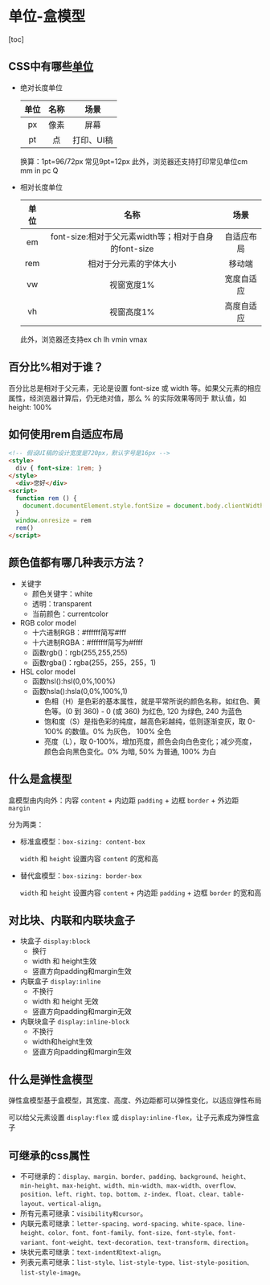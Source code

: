 # 单位-盒模型

[toc]

## CSS中有哪些[单位](https://developer.mozilla.org/zh-CN/docs/Learn/CSS/Building_blocks/Values_and_units)

- 绝对长度单位

  |单位|名称|场景|
  |:---:|:---:|:---:|
  |px|像素|屏幕|
  |pt|点|打印、UI稿|

  换算：1pt=96/72px
  常见9pt=12px
  此外，浏览器还支持打印常见单位cm mm in pc Q

- 相对长度单位

  |单位|名称|场景|
  |:---:|:---:|:---:|
  |em|font-size:相对于父元素width等；相对于自身的font-size|自适应布局|
  |rem|相对于分元素的字体大小|移动端|
  |vw|视窗宽度1%|宽度自适应|
  |vh|视窗高度1%|高度自适应|

  此外，浏览器还支持ex ch lh vmin vmax

## 百分比%相对于谁？

百分比总是相对于父元素，无论是设置 font-size 或 width 等。如果父元素的相应属性，经浏览器计算后，仍无绝对值，那么 % 的实际效果等同于 默认值，如 height: 100%

## 如何使用rem自适应布局

```html
<!-- 假设UI稿的设计宽度是720px，默认字号是16px -->
<style>
  div { font-size: 1rem; }
</style>
  <div>您好</div>
<script>
  function rem () {
    document.documentElement.style.fontSize = document.body.clientWidth / 720 * 16 + 'px'
  }
  window.onresize = rem
  rem()
</script>
```

## 颜色值都有哪几种表示方法？

- 关键字
  - 颜色关键字：white
  - 透明：transparent
  - 当前颜色：currentcolor
- RGB color model
  - 十六进制RGB：#ffffff简写#fff
  - 十六进制RGBA：#fffffff简写为#ffff
  - 函数rgb()：rgb(255,255,255)
  - 函数rgba()：rgba(255，255，255，1)
- HSL color model
  - 函数hsl():hsl(0,0%,100%)
  - 函数hsla():hsla(0,0%,100%,1)
    - 色相（H）是色彩的基本属性，就是平常所说的颜色名称，如红色、黄色等。(0 到 360) - 0 (或 360) 为红色, 120 为绿色, 240 为蓝色
    - 饱和度（S）是指色彩的纯度，越高色彩越纯，低则逐渐变灰，取 0-100% 的数值。0% 为灰色， 100% 全色
    - 亮度（L），取 0-100%，增加亮度，颜色会向白色变化；减少亮度，颜色会向黑色变化。0% 为暗, 50% 为普通, 100% 为白

## 什么是盒模型

盒模型由内向外：内容 `content` + 内边距 `padding` + 边框 `border` + 外边距 `margin`

分为两类：

- 标准盒模型：`box-sizing: content-box`

  `width` 和 `height` 设置内容 `content` 的宽和高

- 替代盒模型：`box-sizing: border-box`

  `width` 和 `height` 设置内容 `content` + 内边距 `padding` + 边框 `border` 的宽和高

## 对比块、内联和内联块盒子

- 块盒子 `display:block`
  - 换行
  - width 和 height生效
  - 竖直方向padding和margin生效
- 内联盒子 `display:inline`
  - 不换行
  - width 和 height 无效
  - 竖直方向padding和margin无效
- 内联块盒子 `display:inline-block`
  - 不换行
  - width和height生效
  - 竖直方向padding和margin生效

## 什么是弹性盒模型

弹性盒模型基于盒模型，其宽度、高度、外边距都可以弹性变化，以适应弹性布局

可以给父元素设置 `display:flex` 或 `display:inline-flex`，让子元素成为弹性盒子

## 可继承的css属性

- 不可继承的：`display、margin、border、padding、background、height、min-height、max-height、width、min-width、max-width、overflow、position、left、right、top、bottom、z-index、float、clear、table-layout、vertical-align`。
- 所有元素可继承：`visibility和cursor`。
- 内联元素可继承：`letter-spacing、word-spacing、white-space、line-height、color、font、font-family、font-size、font-style、font-variant、font-weight、text-decoration、text-transform、direction`。
- 块状元素可继承：`text-indent和text-align`。
- 列表元素可继承：`list-style、list-style-type、list-style-position、list-style-image`。
